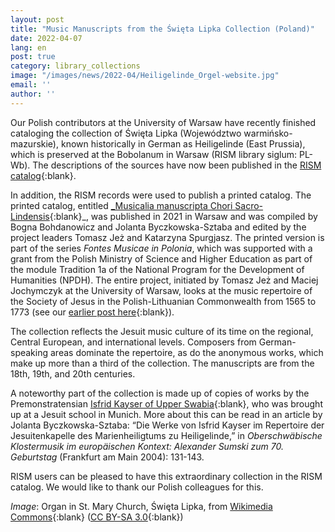 ```yaml
---
layout: post
title: "Music Manuscripts from the Święta Lipka Collection (Poland)"
date: 2022-04-07
lang: en
post: true
category: library_collections
image: "/images/news/2022-04/Heiligelinde_Orgel-website.jpg"
email: ''
author: ''
---
```


Our Polish contributors at the University of Warsaw have recently finished cataloging the collection of Święta Lipka (Województwo warmińsko-mazurskie), known historically in German as Heiligelinde (East Prussia), which is preserved at the Bobolanum in Warsaw (RISM library siglum: PL-Wb). The descriptions of the sources have now been published in the [RISM catalog](https://opac.rism.info/search?View=rism&siglum=PL-Wb){:blank}. 

In addition, the RISM records were used to publish a printed catalog. The printed catalog, entitled [_Musicalia manuscripta Chori Sacro-Lindensis](http://sublupa.pl/pl/p/A-VI.-Musicalia-manuscripta-Chori-Sacro-Lindensis/416){:blank}_, was published in 2021 in Warsaw and was compiled by Bogna Bohdanowicz and Jolanta Byczkowska-Sztaba and edited by the project leaders Tomasz Jeż and Katarzyna Spurgjasz. The printed version is part of the series _Fontes Musicae in Polonia_, which was supported with a grant from the Polish Ministry of Science and Higher Education as part of the module Tradition 1a of the National Program for the Development of Humanities (NPDH). The entire project, initiated by Tomasz Jeż and Maciej Jochymczyk at the University of Warsaw, looks at the music repertoire of the Society of Jesus in the Polish-Lithuanian Commonwealth from 1565 to 1773 (see our [earlier post here](/events/2016/02/19/conference-the-music-repertoire-of-the-society-of.html){:blank}).

The collection reflects the Jesuit music culture of its time on the regional, Central European, and international levels. Composers from German-speaking areas dominate the repertoire, as do the anonymous works, which make up more than a third of the collection. The manuscripts are from the 18th, 19th, and 20th centuries.

A noteworthy part of the collection is made up of copies of works by the Premonstratensian [Isfrid Kayser of Upper Swabia](https://opac.rism.info/search?View=rism&siglum=PL-Wb&author=kayser+Isfrid){:blank}, who was brought up at a Jesuit school in Munich. More about this can be read in an article by Jolanta Byczkowska-Sztaba: “Die Werke von Isfrid Kayser im Repertoire der Jesuitenkapelle des Marienheiligtums zu Heiligelinde,” in _Oberschwäbische Klostermusik im europäischen Kontext: Alexander Sumski zum 70. Geburtstag_ (Frankfurt am Main 2004): 131-143. 

RISM users can be pleased to have this extraordinary collection in the RISM catalog. We would like to thank our Polish colleagues for this.

_Image_: Organ in St. Mary Church, Święta Lipka, from [Wikimedia Commons](https://commons.wikimedia.org/wiki/File:Heilige_Linde_(17).JPG){:blank} ([CC BY-SA 3.0](https://creativecommons.org/licenses/by-sa/3.0/){:blank}) 
